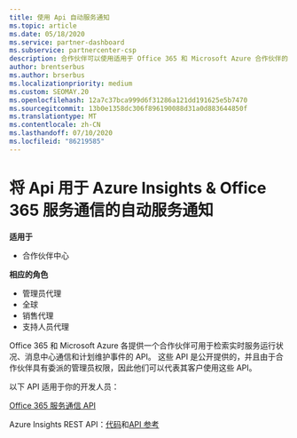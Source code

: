 ```yaml
---
title: 使用 Api 自动服务通知
ms.topic: article
ms.date: 05/18/2020
ms.service: partner-dashboard
ms.subservice: partnercenter-csp
description: 合作伙伴可以使用适用于 Office 365 和 Microsoft Azure 合作伙伴的 Api 来实时服务运行状况、消息中心通信和计划内维护事件。
author: brentserbus
ms.author: brserbus
ms.localizationpriority: medium
ms.custom: SEOMAY.20
ms.openlocfilehash: 12a7c37bca999d6f31286a121dd191625e5b7470
ms.sourcegitcommit: 13b0e1358dc306f896190088d31a0d883644850f
ms.translationtype: MT
ms.contentlocale: zh-CN
ms.lasthandoff: 07/10/2020
ms.locfileid: "86219585"
---
```

# <a name="use-apis-for-automated-service-notifications-for-azure-insights--office-365-service-communications"></a>将 Api 用于 Azure Insights & Office 365 服务通信的自动服务通知

**适用于**

-  合作伙伴中心

**相应的角色**

- 管理员代理
- 全球 
- 销售代理
- 支持人员代理

Office 365 和 Microsoft Azure 各提供一个合作伙伴可用于检索实时服务运行状况、消息中心通信和计划维护事件的 API。 这些 API 是公开提供的，并且由于合作伙伴具有委派的管理员权限，因此他们可以代表其客户使用这些 API。

以下 API 适用于你的开发人员：

[Office 365 服务通信 API](https://go.microsoft.com/fwlink/p/?LinkId=616899)

Azure Insights REST API：[代码](https://go.microsoft.com/fwlink/p/?LinkId=617299)和[API 参考](https://go.microsoft.com/fwlink/p/?LinkId=617300)

 

 



